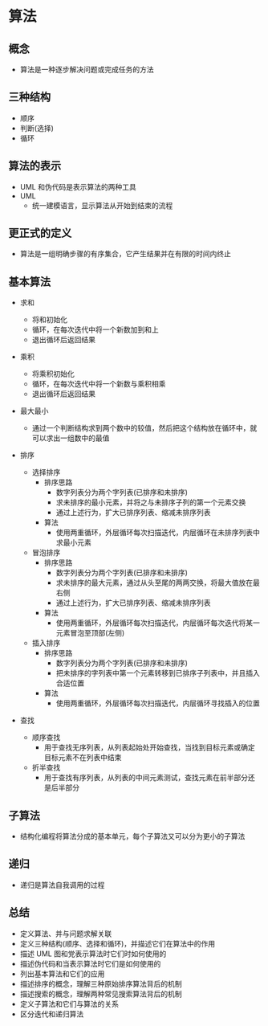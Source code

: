 # 算法

## 概念

- 算法是一种逐步解决问题或完成任务的方法

## 三种结构

- 顺序
- 判断(选择)
- 循环

## 算法的表示

- UML 和伪代码是表示算法的两种工具
- UML
  - 统一建模语言，显示算法从开始到结束的流程

## 更正式的定义

- 算法是一组明确步骤的有序集合，它产生结果并在有限的时间内终止

## 基本算法

- 求和

  - 将和初始化
  - 循环，在每次迭代中将一个新数加到和上
  - 退出循环后返回结果

- 乘积

  - 将乘积初始化
  - 循环，在每次迭代中将一个新数与乘积相乘
  - 退出循环后返回结果

- 最大最小

  - 通过一个判断结构求到两个数中的较值，然后把这个结构放在循环中，就可以求出一组数中的最值

- 排序

  - 选择排序
    - 排序思路
      - 数字列表分为两个字列表(已排序和未排序)
      - 求未排序的最小元素，并将之与未排序子列的第一个元素交换
      - 通过上述行为，扩大已排序列表、缩减未排序列表
    - 算法
      - 使用两重循环，外层循环每次扫描迭代，内层循环在未排序列表中求最小元素
  - 冒泡排序
    - 排序思路
      - 数字列表分为两个字列表(已排序和未排序)
      - 求未排序的最大元素，通过从头至尾的两两交换，将最大值放在最右侧
      - 通过上述行为，扩大已排序列表、缩减未排序列表
    - 算法
      - 使用两重循环，外层循环每次扫描迭代，内层循环每次迭代将某一元素冒泡至顶部(左侧)
  - 插入排序
    - 排序思路
      - 数字列表分为两个字列表(已排序和未排序)
      - 把未排序的字列表中第一个元素转移到已排序子列表中，并且插入合适位置
    - 算法
      - 使用两重循环，外层循环每次扫描迭代，内层循环寻找插入的位置

- 查找
  - 顺序查找
    - 用于查找无序列表，从列表起始处开始查找，当找到目标元素或确定目标元素不在列表中结束
  - 折半查找
    - 用于查找有序列表，从列表的中间元素测试，查找元素在前半部分还是后半部分

## 子算法

- 结构化编程将算法分成的基本单元，每个子算法又可以分为更小的子算法

## 递归

- 递归是算法自我调用的过程

## 总结

- 定义算法、并与问题求解关联
- 定义三种结构(顺序、选择和循环)，并描述它们在算法中的作用
- 描述 UML 图和党表示算法时它们时如何使用的
- 描述伪代码和当表示算法时它们是如何使用的
- 列出基本算法和它们的应用
- 描述排序的概念，理解三种原始排序算法背后的机制
- 描述搜索的概念，理解两种常见搜索算法背后的机制
- 定义子算法和它们与算法的关系
- 区分迭代和递归算法
